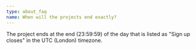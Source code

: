 ```yaml
---
type: about_faq
name: When will the projects end exactly?
---
```

The project ends at the end (23:59:59) of the day that is listed as "Sign up closes" in the UTC (London) timezone.
